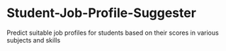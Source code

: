 # Student-Job-Profile-Suggester
Predict suitable job profiles for students based on their scores in various subjects and skills
